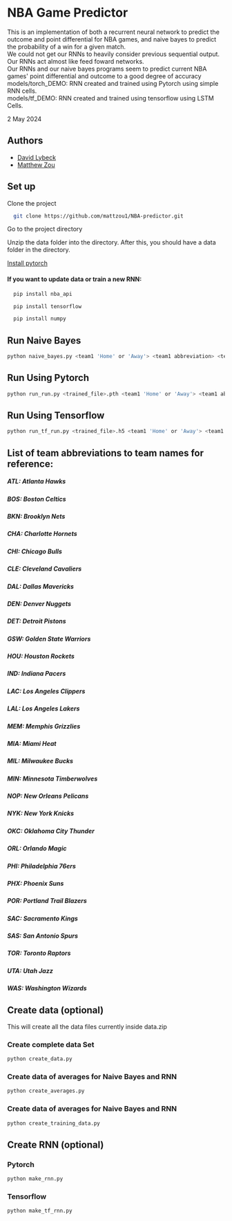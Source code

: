 
# NBA Game Predictor

This is an implementation of both a recurrent neural network to predict the outcome and point differential for NBA games, and naive bayes to predict the probability of a win for a given match.  
We could not get our RNNs to heavily consider previous sequential output. Our RNNs act almost like feed foward networks.   
Our RNNs and our naive bayes programs seem to predict current NBA games' point differential and outcome to a good degree of accuracy     
models/torch_DEMO: RNN created and trained using Pytorch using simple RNN cells.  
models/tf_DEMO: RNN created and trained using tensorflow using LSTM Cells.  

2 May 2024


## Authors

- [David Lybeck](https://github.com/Dlybeck)
- [Matthew Zou](https://github.com/mattzou1)


## Set up

Clone the project

```bash
  git clone https://github.com/mattzou1/NBA-predictor.git
```

Go to the project directory

Unzip the data folder into the directory. After this, you should have a data folder in the directory.


[Install pytorch](https://pytorch.org/get-started/locally/)
#### If you want to update data or train a new RNN:

```bash
  pip install nba_api
```

```bash
  pip install tensorflow
```

```bash
  pip install numpy
```

## Run Naive Bayes
```bash
python naive_bayes.py <team1 'Home' or 'Away'> <team1 abbreviation> <team2 abbreviation>"
```

## Run Using Pytorch
```bash
python run_run.py <trained_file>.pth <team1 'Home' or 'Away'> <team1 abbreviation> <team2 abbreviation>
```

## Run Using Tensorflow
```bash
python run_tf_run.py <trained_file>.h5 <team1 'Home' or 'Away'> <team1 abbreviation> <team2 abbreviation>
```

## List of team abbreviations to team names for reference:
##### ATL:   Atlanta Hawks
##### BOS:   Boston Celtics
##### BKN:   Brooklyn Nets
##### CHA:   Charlotte Hornets
##### CHI:   Chicago Bulls
##### CLE:   Cleveland Cavaliers
##### DAL:   Dallas Mavericks
##### DEN:   Denver Nuggets
##### DET:   Detroit Pistons
##### GSW:   Golden State Warriors
##### HOU:   Houston Rockets
##### IND:   Indiana Pacers
##### LAC:   Los Angeles Clippers
##### LAL:   Los Angeles Lakers
##### MEM:   Memphis Grizzlies
##### MIA:   Miami Heat
##### MIL:   Milwaukee Bucks
##### MIN:   Minnesota Timberwolves
##### NOP:   New Orleans Pelicans
##### NYK:   New York Knicks
##### OKC:   Oklahoma City Thunder
##### ORL:   Orlando Magic
##### PHI:   Philadelphia 76ers
##### PHX:   Phoenix Suns
##### POR:   Portland Trail Blazers
##### SAC:   Sacramento Kings
##### SAS:   San Antonio Spurs
##### TOR:   Toronto Raptors
##### UTA:   Utah Jazz
##### WAS:   Washington Wizards

## Create data (optional)
This will create all the data files currently inside data.zip

### Create complete data Set

```bash
python create_data.py
```

### Create data of averages for Naive Bayes and RNN

```bash
python create_averages.py
```

### Create data of averages for Naive Bayes and RNN

```bash
python create_training_data.py
```

## Create RNN (optional)

### Pytorch
```bash
python make_rnn.py
```

### Tensorflow
```bash
python make_tf_rnn.py
```
